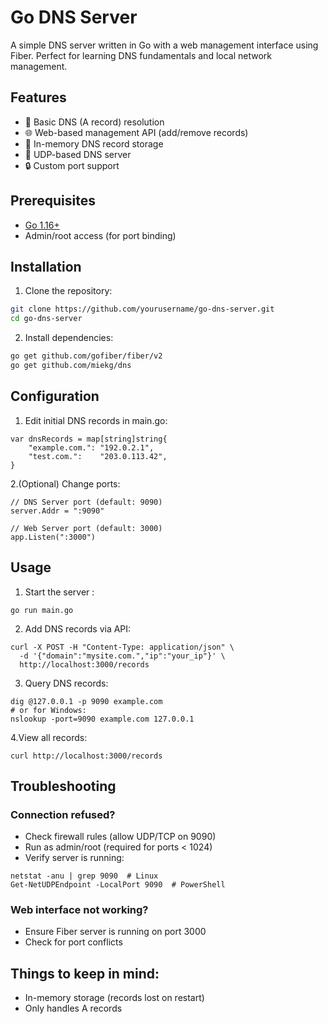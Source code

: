 # Go DNS Server

A simple DNS server written in Go with a web management interface using Fiber. Perfect for learning DNS fundamentals and local network management.

## Features

- 🚀 Basic DNS (A record) resolution
- 🌐 Web-based management API (add/remove records)
- 🔧 In-memory DNS record storage
- 🔄 UDP-based DNS server
- 🔒 Custom port support

## Prerequisites

- [Go 1.16+](https://golang.org/dl/)
- Admin/root access (for port binding)

## Installation

1. Clone the repository:
```bash
git clone https://github.com/yourusername/go-dns-server.git
cd go-dns-server
```
2. Install dependencies:
```bash
go get github.com/gofiber/fiber/v2
go get github.com/miekg/dns
```
## Configuration
1. Edit initial DNS records in main.go:
```
var dnsRecords = map[string]string{
    "example.com.": "192.0.2.1",
    "test.com.":    "203.0.113.42",
}
```
2.(Optional) Change ports:
```
// DNS Server port (default: 9090)
server.Addr = ":9090"

// Web Server port (default: 3000)
app.Listen(":3000")
```
## Usage
1. Start the server :
```
go run main.go
```
2. Add DNS records via API: 
``` 
curl -X POST -H "Content-Type: application/json" \
  -d '{"domain":"mysite.com.","ip":"your_ip"}' \
  http://localhost:3000/records
```
3. Query DNS records:
```
dig @127.0.0.1 -p 9090 example.com
# or for Windows:
nslookup -port=9090 example.com 127.0.0.1
```
4.View all records:
```
curl http://localhost:3000/records
```

## Troubleshooting
### Connection refused?
- Check firewall rules (allow UDP/TCP on 9090)
- Run as admin/root (required for ports < 1024)
- Verify server is running:
```
netstat -anu | grep 9090  # Linux
Get-NetUDPEndpoint -LocalPort 9090  # PowerShell
```
### Web interface not working?
- Ensure Fiber server is running on port 3000
- Check for port conflicts

## Things to keep in mind:
- In-memory storage (records lost on restart)
- Only handles A records
  
